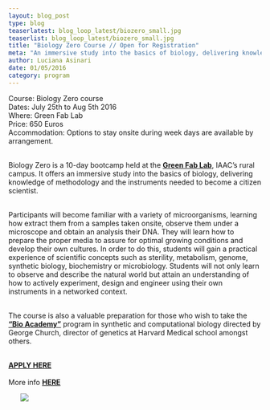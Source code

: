 ```yaml
---
layout: blog_post
type: blog
teaserlatest: blog_loop_latest/biozero_small.jpg
teaserlist: blog_loop_latest/biozero_small.jpg
title: "Biology Zero Course // Open for Registration"
meta: "An immersive study into the basics of biology, delivering knowledge of methodology and the instruments needed to become a citizen scientist." 
author: Luciana Asinari
date: 01/05/2016
category: program
---
```




Course: Biology Zero course
<br>
Dates: July 25th to  Aug 5th 2016
<br>
Where: Green Fab Lab
<br>
Price: 650 Euros 
<br>
Accommodation: Options to stay onsite during week days are available by arrangement.
<br>
<br>

Biology Zero is a 10-day bootcamp held at the **[Green Fab Lab](http://greenfablab.org/)**, IAAC’s rural campus. It offers an immersive study into the basics of biology, delivering knowledge of methodology and the instruments needed to become a citizen scientist. 
<br>
<br>

Participants will become familiar with a variety of microorganisms, learning how extract them from a samples taken onsite, observe them under a microscope and obtain an analysis their DNA. They will learn how to prepare the proper media to assure for optimal growing conditions and develop their own cultures. In order to do this, students will gain a practical experience of scientific concepts such as sterility, metabolism, genome, synthetic biology, biochemistry or microbiology. Students will not only learn to observe and describe the natural world but attain an understanding of how to actively experiment, design and engineer using their own instruments in a networked context. 
<br>
<br>

The course is also a valuable preparation for those who wish to take the **[“Bio Academy”](http://bio.academany.org/)** program in synthetic and computational biology directed by George Church, director of genetics at Harvard Medical school amongst others. 
<br>
<br>

**[APPLY HERE](http://fabacademy.org/machform/view.php?id=18871)**
<br>
<br>
More info **[HERE](http://greenfablab.org/bio-zero/)**
<br>

<ul><img src= "http://www.fablabbcn.org/img/blog/blog_loop_latest/biozero_web.png" align="middle"> </img></ul>

